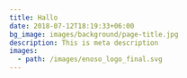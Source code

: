 ```yaml
---
title: Hallo
date: 2018-07-12T18:19:33+06:00
bg_image: images/background/page-title.jpg
description: This is meta description
images:
  - path: /images/enoso_logo_final.svg
---
```


